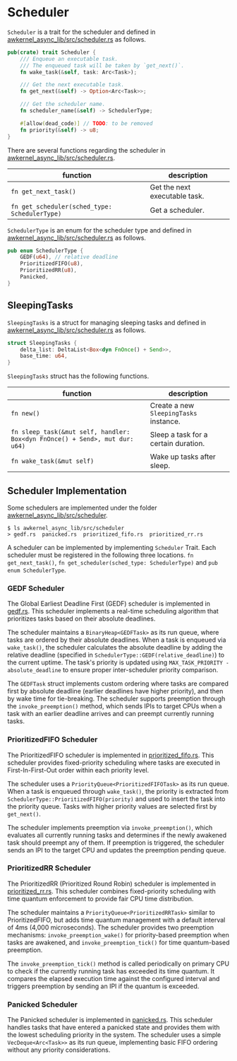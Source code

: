 # Scheduler

`Scheduler` is a trait for the scheduler and defined in [awkernel_async_lib/src/scheduler.rs](https://github.com/tier4/awkernel/blob/main/awkernel_async_lib/src/scheduler.rs) as follows.

```rust
pub(crate) trait Scheduler {
    /// Enqueue an executable task.
    /// The enqueued task will be taken by `get_next()`.
    fn wake_task(&self, task: Arc<Task>);

    /// Get the next executable task.
    fn get_next(&self) -> Option<Arc<Task>>;

    /// Get the scheduler name.
    fn scheduler_name(&self) -> SchedulerType;

    #[allow(dead_code)] // TODO: to be removed
    fn priority(&self) -> u8;
}
```

There are several functions regarding the scheduler in [awkernel_async_lib/src/scheduler.rs](https://github.com/tier4/awkernel/blob/main/awkernel_async_lib/src/scheduler.rs).

| function                                      | description                   |
| --------------------------------------------- | ----------------------------- |
| `fn get_next_task()`                          | Get the next executable task. |
| `fn get_scheduler(sched_type: SchedulerType)` | Get a scheduler.              |

`SchedulerType` is an enum for the scheduler type and defined in [awkernel_async_lib/src/scheduler.rs](https://github.com/tier4/awkernel/blob/main/awkernel_async_lib/src/scheduler.rs) as follows.

```rust
pub enum SchedulerType {
    GEDF(u64), // relative deadline
    PrioritizedFIFO(u8),
    PrioritizedRR(u8),
    Panicked,
}
```

## SleepingTasks

`SleepingTasks` is a struct for managing sleeping tasks and defined in [awkernel_async_lib/src/scheduler.rs](https://github.com/tier4/awkernel/blob/main/awkernel_async_lib/src/scheduler.rs) as follows.

```rust
struct SleepingTasks {
    delta_list: DeltaList<Box<dyn FnOnce() + Send>>,
    base_time: u64,
}
```

`SleepingTasks` struct has the following functions.

| function                                                                    | description                            |
| --------------------------------------------------------------------------- | -------------------------------------- |
| `fn new()`                                                                  | Create a new `SleepingTasks` instance. |
| `fn sleep_task(&mut self, handler: Box<dyn FnOnce() + Send>, mut dur: u64)` | Sleep a task for a certain duration.   |
| `fn wake_task(&mut self)`                                                   | Wake up tasks after sleep.             |

## Scheduler Implementation

Some schedulers are implemented under the folder [awkernel_async_lib/src/scheduler](https://github.com/tier4/awkernel/tree/main/awkernel_async_lib/src/scheduler).

```shell
$ ls awkernel_async_lib/src/scheduler
> gedf.rs  panicked.rs  prioritized_fifo.rs  prioritized_rr.rs
```

A scheduler can be implemented by implementing `Scheduler` Trait.
Each scheduler must be registered in the following three locations.
`fn get_next_task()`, `fn get_scheduler(sched_type: SchedulerType)` and `pub enum SchedulerType`.

### GEDF Scheduler

The Global Earliest Deadline First (GEDF) scheduler is implemented in [gedf.rs](https://github.com/tier4/awkernel/blob/main/awkernel_async_lib/src/scheduler/gedf.rs). This scheduler implements a real-time scheduling algorithm that prioritizes tasks based on their absolute deadlines.

The scheduler maintains a `BinaryHeap<GEDFTask>` as its run queue, where tasks are ordered by their absolute deadlines. When a task is enqueued via `wake_task()`, the scheduler calculates the absolute deadline by adding the relative deadline (specified in `SchedulerType::GEDF(relative_deadline)`) to the current uptime. The task's priority is updated using `MAX_TASK_PRIORITY - absolute_deadline` to ensure proper inter-scheduler priority comparison.

The `GEDFTask` struct implements custom ordering where tasks are compared first by absolute deadline (earlier deadlines have higher priority), and then by wake time for tie-breaking. The scheduler supports preemption through the `invoke_preemption()` method, which sends IPIs to target CPUs when a task with an earlier deadline arrives and can preempt currently running tasks.

### PrioritizedFIFO Scheduler

The PrioritizedFIFO scheduler is implemented in [prioritized_fifo.rs](https://github.com/tier4/awkernel/blob/main/awkernel_async_lib/src/scheduler/prioritized_fifo.rs). This scheduler provides fixed-priority scheduling where tasks are executed in First-In-First-Out order within each priority level.

The scheduler uses a `PriorityQueue<PrioritizedFIFOTask>` as its run queue. When a task is enqueued through `wake_task()`, the priority is extracted from `SchedulerType::PrioritizedFIFO(priority)` and used to insert the task into the priority queue. Tasks with higher priority values are selected first by `get_next()`.

The scheduler implements preemption via `invoke_preemption()`, which evaluates all currently running tasks and determines if the newly awakened task should preempt any of them. If preemption is triggered, the scheduler sends an IPI to the target CPU and updates the preemption pending queue.

### PrioritizedRR Scheduler

The PrioritizedRR (Prioritized Round Robin) scheduler is implemented in [prioritized_rr.rs](https://github.com/tier4/awkernel/blob/main/awkernel_async_lib/src/scheduler/prioritized_rr.rs). This scheduler combines fixed-priority scheduling with time quantum enforcement to provide fair CPU time distribution.

The scheduler maintains a `PriorityQueue<PrioritizedRRTask>` similar to PrioritizedFIFO, but adds time quantum management with a default interval of 4ms (4,000 microseconds). The scheduler provides two preemption mechanisms: `invoke_preemption_wake()` for priority-based preemption when tasks are awakened, and `invoke_preemption_tick()` for time quantum-based preemption.

The `invoke_preemption_tick()` method is called periodically on primary CPU to check if the currently running task has exceeded its time quantum. It compares the elapsed execution time against the configured interval and triggers preemption by sending an IPI if the quantum is exceeded.

### Panicked Scheduler

The Panicked scheduler is implemented in [panicked.rs](https://github.com/tier4/awkernel/blob/main/awkernel_async_lib/src/scheduler/panicked.rs). This scheduler handles tasks that have entered a panicked state and provides them with the lowest scheduling priority in the system. The scheduler uses a simple `VecDeque<Arc<Task>>` as its run queue, implementing basic FIFO ordering without any priority considerations.
